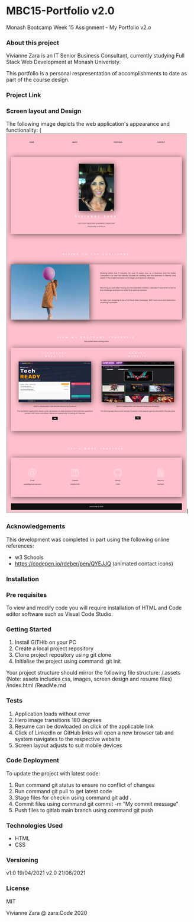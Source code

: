 # MBC15-Portfolio v2.0

Monash Bootcamp Week 15 Assignment - My Portfolio v2.o

### About this project

Vivianne Zara is an IT Senior Business Consultant, currently studying Full Stack Web Development at Monash Univeristy.

This portfolio is a personal respresentation of accomplishments to date as part of the course design.

### Project Link

### Screen layout and Design

The following image depicts the web application's appearance and functionality:
(![Vivianne Zara Portfolio Screen Design](https://github.com/vvnnzar/MBC15_Portfolio-v2/blob/main/screen_design/screen%20design.PNG))

### Acknowledgements

This development was completed in part using the following online references:

- w3 Schools
- https://codepen.io/rdeber/pen/QYEJJQ (animated contact icons)

### Installation

### Pre requisites

To view and modify code you will require installation of HTML and Code editor software such as Visual Code Studio.

### Getting Started

1. Install GITHib on your PC
2. Create a local project repository
3. Clone project repository using git clone
4. Initialise the project using command: git init

Your project structure should mirror the following file structure:
/.assets (Note: assets includes css, images, screen design and resume files)
/index.html
/ReadMe.md

### Tests

1. Application loads without error
2. Hero image transitions 180 degrees
3. Resume can be dowloaded on click of the applicable link
4. Click of LinkedIn or GitHub links will open a new browser tab and system navigates to the respective website
5. Screen layout adjusts to suit mobile devices

### Code Deployment

To update the project with latest code:

1. Run command git status to ensure no conflict of changes
2. Run command git pull to get latest code
3. Stage files for checkin using command git add .
4. Commit files using command git commit -m "My commit message"
5. Push files to gitlab main branch using command git push

### Technologies Used

- HTML
- CSS

### Versioning

v1.0 19/04/2021
v2.0 21/06/2021

### License

MIT

Vivianne Zara @ zara:Code 2020
